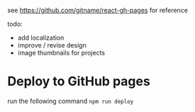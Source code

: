 see https://github.com/gitname/react-gh-pages for reference

todo:
- add localization
- improve / revise design
- image thumbnails for projects

# Deploy to GitHub pages
run the following command
`npm run deploy`